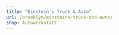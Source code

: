 ```yaml
---
title: "Einstein's Truck & Auto"
url: /brooklyn/einsteins-truck-und-auto/
shop: Autowerkstatt
---
```

